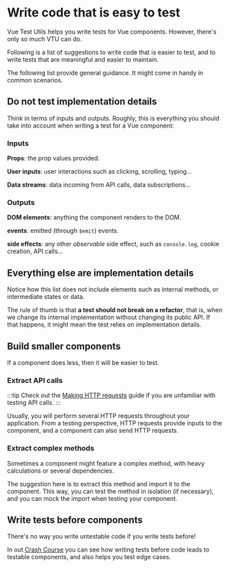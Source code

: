 # Write code that is easy to test

Vue Test Utils helps you write tests for Vue components. However, there's only so much VTU can do.

Following is a list of suggestions to write code that is easier to test, and to write tests that are meaningful and easier to maintain.

The following list provide general guidance. It might come in handy in common scenarios.

## Do not test implementation details

Think in terms of inputs and outputs. Roughly, this is everything you should take into account when writing a test for a Vue component:

### Inputs

**Props**: the prop values provided.

**User inputs**: user interactions such as clicking, scrolling, typing…

**Data streams**: data incoming from API calls, data subscriptions…

### Outputs

**DOM elements**: anything the component renders to the DOM.

**events**: emitted (through `$emit`) events.

**side effects**: any other *observable* side effect, such as `console.log`, cookie creation, API calls…

## Everything else are implementation details

Notice how this list does not include elements such as internal methods, or intermediate states or data.

The rule of thumb is that **a test should not break on a refactor**, that is, when we change its internal implementation without changing its public API. If that happens, it might mean the test relies on implementation details.


## Build smaller components

If a component does less, then it will be easier to test.


### Extract API calls

:::tip
 Check out the [Making HTTP requests](../guide/http-requests.md) guide if you are unfamiliar with testing API calls.
:::

Usually, you will perform several HTTP requests throughout your application. From a testing perspective, HTTP requests provide inputs to the component, and a component can also send HTTP requests.


### Extract complex methods

Sometimes a component might feature a complex method, with heavy calculations or several dependencies.

The suggestion here is to extract this method and import it to the component. This way, you can test the method in isolation (if necessary), and you can mock the import when testing your component.

## Write tests before components

There's no way you write untestable code if you write tests before!

In out [Crash Course](../guide/a-crash-course.md) you can see how writing tests before code leads to testable components, and also helps you test edge cases.